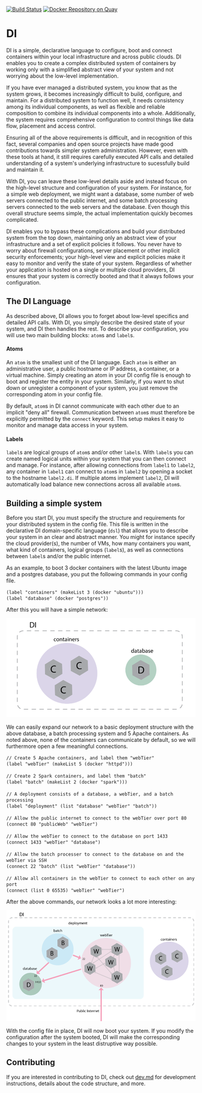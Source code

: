 [![Build Status](https://travis-ci.com/NetSys/di.svg?token=QspQsur4HQKsDUg6Hynm&branch=master)](https://travis-ci.com/NetSys/di)
[![Docker Repository on Quay](https://quay.io/repository/netsys/di/status?token=9793d07b-1924-469c-b23e-ef1aa0f14e7d "Docker Repository on Quay")](https://quay.io/repository/netsys/di)
# DI

DI is a simple, declarative language to configure, boot and connect containers within your local infrastructure and across public clouds. DI enables you to create a complex distributed system of containers by working only with a simplified abstract view of your system and not worrying about the low-level implementation.

If you have ever managed a distributed system, you know that as the system grows, it becomes increasingly difficult to build, configure, and maintain. For a distributed system to function well, it needs consistency among its individual components, as well as flexible and reliable composition to combine its individual components into a whole. Additionally, the system requires comprehensive configuration to control things like data flow, placement and access control.

Ensuring all of the above requirements is difficult, and in recognition of this fact, several companies and open source projects have made good contributions towards simpler system administration. However, even with these tools at hand, it still requires carefully executed API calls and detailed understanding of a system's underlying infrastructure to sucessfully build and maintain it.

With DI, you can leave these low-level details aside and instead focus on the high-level structure and configuration of your system. For instance, for a simple web deployment, we might want a database, some number of web servers connected to the public internet, and some batch processing servers connected to the web servers and the database. Even though this overall structure seems simple, the actual implementation quickly becomes complicated.

DI enables you to bypass these complications and build your distributed system from the top down, maintaining only an abstract view of your infrastructure and a set of explicit policies it follows. You never have to worry about firewall configurations, server placement or other implicit security enforcements; your high-level view and explicit policies make it easy to monitor and verify the state of your system. Regardless of whether your application is hosted on a single or multiple cloud providers, DI ensures that your system is correctly booted and that it always follows your configuration.

## The DI Language

As described above, DI allows you to forget about low-level specifics and detailed API calls. With DI, you simply describe the desired state of your system, and DI then handles the rest. To describe your configuration, you will use two main building blocks: `atom`s and `label`s.

#### Atoms
An `atom` is the smallest unit of the DI language. Each `atom` is either an administrative user, a public hostname or IP address, a container, or a virtual machine. Simply creating an atom in your DI config file is enough to boot and register the entity in your system. Similarly, if you want to shut down or unregister a component of your system, you just remove the corresponding atom in your config file.

By default, `atom`s in DI cannot communicate with each other due to an implicit "deny all" firewall. Communication between `atom`s must therefore be explicitly permitted by the `connect` keyword. This setup makes it easy to monitor and manage data access in your system.

#### Labels
`label`s are logical groups of `atom`s and/or other `label`s. With `label`s you can create named logical units within your system that you can then connect and manage. For instance, after allowing connections from `label1` to `label2`, any container in `label1` can connect to `atom`s in `label2` by opening a socket to the hostname `label2.di`. If multiple atoms implement `label2`, DI will automatically load balance new connections across all available `atom`s.

## Building a simple system

Before you start DI, you must specify the structure and requirements for your distributed system in the config file. This file is written in the declarative DI domain-specific language (`dsl`) that allows you to describe your system in an clear and abstract manner. You might for instance specify the cloud provider(s), the number of VMs, how many containers you want, what kind of containers, logical groups (`label`s), as well as connections between `label`s and/or the public internet.

As an example, to boot 3 docker containers with the latest Ubuntu image and a postgres database, you put the following commands in your config file.

<!-- BEGIN CODE -->
    (label "containers" (makeList 3 (docker "ubuntu")))
    (label "database" (docker "postgres"))
<!-- END CODE -->

After this you will have a simple network:

<img src="./doc-images/diSimple.png">

We can easily expand our network to a basic deployment structure with the above database, a batch processing system and 5 Apache containers. As noted above, none of the containers can communicate by default, so we will furthermore open a few meaningful connections.

<!-- BEGIN CODE -->
    // Create 5 Apache containers, and label them "webTier"
    (label "webTier" (makeList 5 (docker "httpd")))

    // Create 2 Spark containers, and label them "batch"
    (label "batch" (makeList 2 (docker "spark")))

    // A deployment consists of a database, a webTier, and a batch processing
    (label "deployment" (list "database" "webTier" "batch"))

    // Allow the public internet to connect to the webTier over port 80
    (connect 80 "publicWeb" "webTier")

    // Allow the webTier to connect to the database on port 1433
    (connect 1433 "webTier" "database")

    // Allow the batch processer to connect to the database on and the webTier via SSH
    (connect 22 "batch" (list "webTier" "database"))

    // Allow all containers in the webTier to connect to each other on any port
    (connect (list 0 65535) "webTier" "webTier")
<!-- END CODE -->

After the above commands, our network looks a lot more interesting:

<img src="./doc-images/diAbstractWebTierConnect.png">

With the config file in place, DI will now boot your system. If you modify the configuration after the system booted, DI will make the corresponding changes to your system in the least distruptive way possible.

## Contributing
If you are interested in contributing to DI, check out [dev.md](dev.md) for development instructions, details about the code structure, and more.
